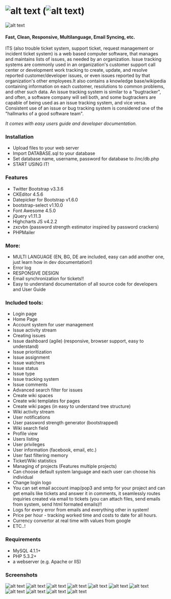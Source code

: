 # ![alt text](https://raw.githubusercontent.com/issue-tracking-system/pmTicket/master/screenshots/pmTicket-logo.png "Cover") (![alt text](https://raw.githubusercontent.com/issue-tracking-system/pmTicket/master/screenshots/its.png "Cover"))

![alt text](https://raw.githubusercontent.com/issue-tracking-system/pmTicket/master/screenshots/cover.png "Cover")

#### Fast, Clean, Responsive, Multilanguage, Email Syncing, etc.

ITS (also trouble ticket system, support ticket, request management or incident ticket system) is a web based computer software, that manages and maintains lists of issues, as needed by an organization. Issue tracking systems are commonly used in an organization's customer support call center or development work tracking to create, update, and resolve reported customer/developer issues, or even issues reported by that organization's other employees.It also contains a knowledge base/wikipedia containing information on each customer, resolutions to common problems, and other such data. An issue tracking system is similar to a "bugtracker", and often, a software company will sell both, and some bugtrackers are capable of being used as an issue tracking system, and vice versa. Consistent use of an issue or bug tracking system is considered one of the "hallmarks of a good software team".

*It comes with easy users guide and developer documentation.*

### Installation
+ Upload files to your web server
+ Import DATABASE.sql to your database
+ Set database name, username, password for database to /inc/db.php
+ START USING IT!

### Features
+ Twitter Bootstrap v3.3.6
+ CKEditor 4.5.6
+ Datepicker for Bootstrap v1.6.0
+ bootstrap-select v1.10.0
+ Font Awesome 4.5.0
+ jQuery v1.11.3
+ Highcharts JS v4.2.2
+ zxcvbn (password strength estimator inspired by password crackers)
+ PHPMailer

### More:
+ MULTI LANGUAGE (EN, BG, DE are included, easy can add another one, just learn how in dev documentation!)
+ Error log
+ RESPONSIVE DESIGN
+ Email synchronization for tickets!!
+ Easy to understand documentation of all source code for developers and User Guide

### Included tools:
+ Login page
+ Home Page
+ Account system for user management
+ Issue activity stream
+ Creating issues
+ Issue dashboard (agile) (responsive, browser support, easy to understand)
+ Issue prioritization
+ Issue assignment
+ Issue watchers
+ Issue status
+ Issue type
+ Issue tracking system
+ Issue comments
+ Advanced search filter for issues
+ Create wiki spaces
+ Create wiki templates for pages
+ Create wiki pages (in easy to understand tree structure)
+ Wiki activity stream
+ User notifications
+ User password strength generator (bootstrapped)
+ Wiki search field
+ Profile view
+ Users listing
+ User privileges
+ User information (facebook, email, etc.)
+ User fast filtering memory
+ Ticket/Wiki statistics
+ Managing of projects (Features multiple projects)
+ Can choose default system language and each user can choose his individual
+ Change login logo
+ You can set email account imap/pop3 and smtp for your project and can get emails like tickets and answer it in comments, it seamlessly routes inquiries created via email to tickets (you can attach files, send emails from system, send html formated emails)!!
+ Logs for every error from emails and everything other in system!
+ Price per hour  - tracking worked time and costs to date for all hours.
+ Currency convertor at real time with values from google
+ ETC..!

### Requirements
+ MySQL 4.1.1+
+ PHP 5.3.2+
+ a webserver (e.g. Apache or IIS)

### Screenshots
![alt text](https://raw.githubusercontent.com/issue-tracking-system/pmTicket/master/screenshots/create-a-page.png "Logo Title Text 1")
![alt text](https://raw.githubusercontent.com/issue-tracking-system/pmTicket/master/screenshots/create-a-ticket.png "Logo Title Text 1")
![alt text](https://raw.githubusercontent.com/issue-tracking-system/pmTicket/master/screenshots/create-project-home-screen.png "Logo Title Text 1")
![alt text](https://raw.githubusercontent.com/issue-tracking-system/pmTicket/master/screenshots/general-settings.png "Logo Title Text 1")
![alt text](https://raw.githubusercontent.com/issue-tracking-system/pmTicket/master/screenshots/page-view.png "Logo Title Text 1")
![alt text](https://raw.githubusercontent.com/issue-tracking-system/pmTicket/master/screenshots/ticket-view.png "Logo Title Text 1")
![alt text](https://raw.githubusercontent.com/issue-tracking-system/pmTicket/master/screenshots/tickets-activity.png "Logo Title Text 1")
![alt text](https://raw.githubusercontent.com/issue-tracking-system/pmTicket/master/screenshots/tickets-dashboard.png "Logo Title Text 1")
![alt text](https://raw.githubusercontent.com/issue-tracking-system/pmTicket/master/screenshots/add-user.png "Logo Title Text 1")
![alt text](https://raw.githubusercontent.com/issue-tracking-system/pmTicket/master/screenshots/currency_convertor.png "Logo Title Text 1")
![alt text](https://raw.githubusercontent.com/issue-tracking-system/pmTicket/master/screenshots/publiclink_share1.png "Logo Title Text 1")
